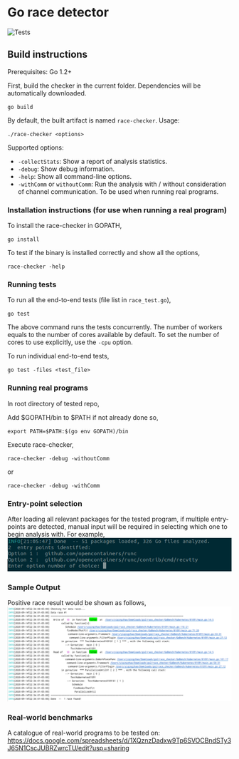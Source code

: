 # Go race detector

![Tests](https://github.com/o2lab/go2/workflows/Tests/badge.svg)

## Build instructions

Prerequisites: Go 1.2+

First, build the checker in the current folder.
Dependencies will be automatically downloaded.
```
go build
```
By default, the built artifact is named `race-checker`.
Usage:

```
./race-checker <options>
```

Supported options:

- `-collectStats`: Show a report of analysis statistics.
- `-debug`: Show debug information.
- `-help`: Show all command-line options.
- `-withComm` or `withoutComm`: Run the analysis with / without consideration of channel communication. To be used when running real programs. 


### Installation instructions (for use when running a real program)

To install the race-checker in GOPATH,
```
go install
```

To test if the binary is installed correctly and show all the options,
```
race-checker -help
```

### Running tests

To run all the end-to-end tests (file list in `race_test.go`),
```
go test
``` 

The above command runs the tests concurrently. 
The number of workers equals to the number of cores available by default.
To set the number of cores to use explicitly, use the `-cpu` option.

To run individual end-to-end tests,
```
go test -files <test_file>
```

### Running real programs

In root directory of tested repo, 

Add $GOPATH/bin to $PATH if not already done so, 
```
export PATH=$PATH:$(go env GOPATH)/bin
```

Execute race-checker,
```
race-checker -debug -withoutComm
```
or
```
race-checker -debug -withComm
```

### Entry-point selection

After loading all relevant packages for the tested program, if multiple entry-points are detected, manual input will be required in selecting which one to begin analysis with. For example, 
![Image of manual selection required when analyzing runc](tests/screenshot1.png)


### Sample Output

Positive race result would be shown as follows, 
![Image of data race report](tests/screenshot.png)

### Real-world benchmarks

A catalogue of real-world programs to be tested on: 
https://docs.google.com/spreadsheets/d/1XQznzDadxw9Tp6SVOCBndSTy3J65N1CscJUBRZwrcTU/edit?usp=sharing
